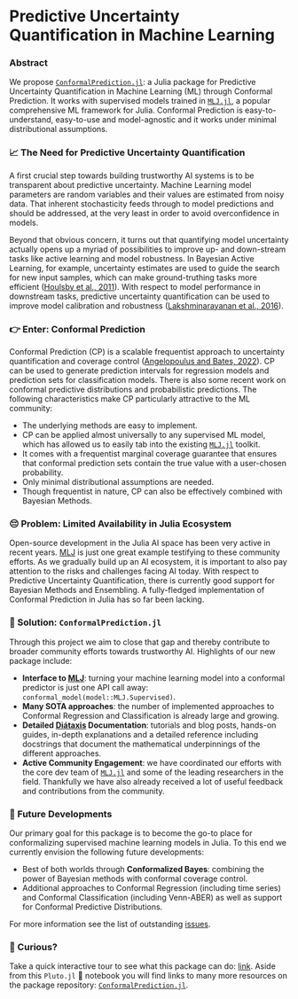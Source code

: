 Predictive Uncertainty Quantification in Machine Learning
================

### Abstract

We propose [`ConformalPrediction.jl`](https://github.com/juliatrustworthyai/ConformalPrediction.jl): a Julia package for Predictive Uncertainty Quantification in Machine Learning (ML) through Conformal Prediction. It works with supervised models trained in [`MLJ.jl`](https://alan-turing-institute.github.io/MLJ.jl/dev/), a popular comprehensive ML framework for Julia. Conformal Prediction is easy-to-understand, easy-to-use and model-agnostic and it works under minimal distributional assumptions.

### 📈 The Need for Predictive Uncertainty Quantification

A first crucial step towards building trustworthy AI systems is to be transparent about predictive uncertainty. Machine Learning model parameters are random variables and their values are estimated from noisy data. That inherent stochasticity feeds through to model predictions and should be addressed, at the very least in order to avoid overconfidence in models.

Beyond that obvious concern, it turns out that quantifying model uncertainty actually opens up a myriad of possibilities to improve up- and down-stream tasks like active learning and model robustness. In Bayesian Active Learning, for example, uncertainty estimates are used to guide the search for new input samples, which can make ground-truthing tasks more efficient ([Houlsby et al., 2011](https://arxiv.org/abs/1112.5745)). With respect to model performance in downstream tasks, predictive uncertainty quantification can be used to improve model calibration and robustness ([Lakshminarayanan et al., 2016](https://arxiv.org/abs/1612.01474)).

### 👉 Enter: Conformal Prediction

Conformal Prediction (CP) is a scalable frequentist approach to uncertainty quantification and coverage control ([Angelopoulus and Bates, 2022](https://arxiv.org/abs/2107.07511)). CP can be used to generate prediction intervals for regression models and prediction sets for classification models. There is also some recent work on conformal predictive distributions and probabilistic predictions. The following characteristics make CP particularly attractive to the ML community:

- The underlying methods are easy to implement.
- CP can be applied almost universally to any supervised ML model, which has allowed us to easily tab into the existing [`MLJ.jl`](https://alan-turing-institute.github.io/MLJ.jl/dev/) toolkit.
- It comes with a frequentist marginal coverage guarantee that ensures that conformal prediction sets contain the true value with a user-chosen probability.
- Only minimal distributional assumptions are needed.
- Though frequentist in nature, CP can also be effectively combined with Bayesian Methods.

### 😔 Problem: Limited Availability in Julia Ecosystem

Open-source development in the Julia AI space has been very active in recent years. [MLJ](https://alan-turing-institute.github.io/MLJ.jl/dev/) is just one great example testifying to these community efforts. As we gradually build up an AI ecosystem, it is important to also pay attention to the risks and challenges facing AI today. With respect to Predictive Uncertainty Quantification, there is currently good support for Bayesian Methods and Ensembling. A fully-fledged implementation of Conformal Prediction in Julia has so far been lacking.

### 🎉 Solution: `ConformalPrediction.jl`

Through this project we aim to close that gap and thereby contribute to broader community efforts towards trustworthy AI. Highlights of our new package include:

- **Interface to [MLJ](https://alan-turing-institute.github.io/MLJ.jl/dev/)**: turning your machine learning model into a conformal predictor is just one API call away: `conformal_model(model::MLJ.Supervised)`.
- **Many SOTA approaches**: the number of implemented approaches to Conformal Regression and Classification is already large and growing.
- **Detailed [Diátaxis](https://diataxis.fr/) Documentation**: tutorials and blog posts, hands-on guides, in-depth explanations and a detailed reference including docstrings that document the mathematical underpinnings of the different approaches.
- **Active Community Engagement**: we have coordinated our efforts with the core dev team of [`MLJ.jl`](https://alan-turing-institute.github.io/MLJ.jl/dev/) and some of the leading researchers in the field. Thankfully we have also already received a lot of useful feedback and contributions from the community.

### 🎯 Future Developments

Our primary goal for this package is to become the go-to place for conformalizing supervised machine learning models in Julia. To this end we currently envision the following future developments:

- Best of both worlds through **Conformalized Bayes**: combining the power of Bayesian methods with conformal coverage control.
- Additional approaches to Conformal Regression (including time series) and Conformal Classification (including Venn-ABER) as well as support for Conformal Predictive Distributions.

For more information see the list of outstanding [issues](https://github.com/juliatrustworthyai/ConformalPrediction.jl/issues).

### 🧐 Curious?

Take a quick interactive tour to see what this package can do: [link](https://binder.plutojl.org/v0.19.12/open?url=https%253A%252F%252Fraw.githubusercontent.com%252Fpat-alt%252FConformalPrediction.jl%252Fmain%252Fdocs%252Fpluto%252Fintro.jl). Aside from this `Pluto.jl` 🎈 notebook you will find links to many more resources on the package repository: [`ConformalPrediction.jl`](https://github.com/juliatrustworthyai/ConformalPrediction.jl).
